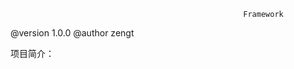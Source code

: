 
                                                        Framework
@version 1.0.0
@author zengt


项目简介：
